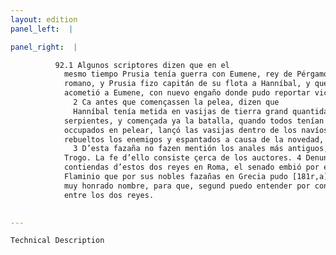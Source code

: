 ```yaml
---
layout: edition
panel_left:  |

panel_right:  |

          92.1 Algunos scriptores dizen que en el
            mesmo tiempo Prusia tenía guerra con Eumene, rey de Pérgamo, que era compañero y amigo
            romano, y Prusia fizo capitán de su flota a Hanníbal, y que
            acometió a Eumene, con nuevo engaño donde pudo reportar victoria en la batalla naval.
              2 Ca antes que començassen la pelea, dizen que
              Hanníbal tenía metida en vasijas de tierra grand quantidad de
            serpientes, y començada ya la batalla, quando todos tenían los ojos y los ánimos
            occupados en pelear, lançó las vasijas dentro de los navíos de los enemigos y con esto,
            rebueltos los enemigos y espantados a causa de la novedad, bolvieron fuyendo.
              3 D’esta fazaña no fazen mentión los anales más antiguos, salvo Emilio y
            Trogo. La fe d’ello consiste çerca de los auctores. 4 Denunciadas las
            contiendas d’estos dos reyes en Roma, el senado embió por embaxador en Asia a Tito
            Flaminio que por sus nobles fazañas en Grecia pudo [181r,a] alcanzar
            muy honrado nombre, para que, segund puedo entender por conjectura, assentasse la paz
            entre los dos reyes.
        

---
```



    Technical Description
